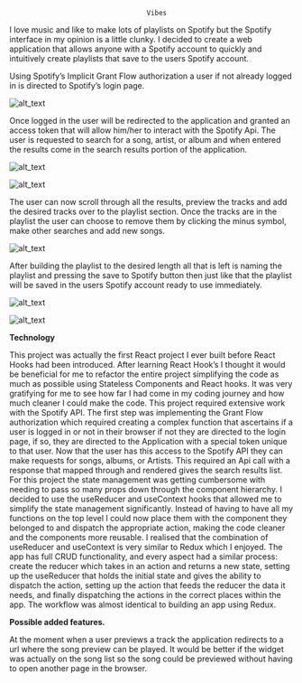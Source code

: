 

                                      Vibes

I love music and like to make lots of playlists on Spotify but the Spotify interface in my opinion is a little clunky. I decided to create a web application that allows anyone with a Spotify account to quickly and intuitively create playlists that save to the users Spotify account. 

Using Spotify’s Implicit Grant Flow authorization a user if not already logged in is directed to Spotify’s login page. 

   




![alt_text](/playlist-builder/public/images/spotifyLogin.png "image_tooltip")


Once logged in the user will be redirected to the application and granted an access token that will allow him/her to interact with the Spotify Api. The user is requested to search for a song, artist, or album and when entered the results come in the search results portion of the application. 






![alt_text](/playlist-builder/public/images/firstSearch.png "image_tooltip")







![alt_text](/playlist-builder/public/images/searchResults.png "image_tooltip")


The user can now scroll through all the results, preview the tracks and add the desired tracks over to the playlist section. Once the tracks are in the playlist the user can choose to remove them by clicking the minus symbol,  make other searches and add new songs.






![alt_text](/playlist-builder/public/images/landingPlaylist.png "image_tooltip")


After building the playlist to the desired length all that is left is naming the playlist and pressing the save to Spotify button then just like that the playlist will be saved in the users Spotify account ready to use immediately. 






![alt_text](/playlist-builder/public/images/landingPlaylistName.png "image_tooltip")







![alt_text](/playlist-builder/public/images/playlistInSpotify.png "image_tooltip")


**Technology**

This project was actually the first React project I ever built before React Hooks had been introduced. After learning React Hook’s I thought it would be beneficial for me to refactor the entire project simplifying the code as much as possible using Stateless Components and React hooks. It was very gratifying for me to see how far I had come in my coding journey and how much cleaner I could make the code. This project required extensive work with the Spotify API. The first step was implementing the Grant Flow authorization which required creating a complex function that ascertains if a user is logged in or not in their browser if not they are directed to the login page, if so, they are directed to the Application with a special token unique to that user. Now that the user has this access to the Spotify API they can make requests for songs, albums, or Artists. This required  an Api call with a response that mapped through and rendered gives the search results list. For this project the state management was getting cumbersome with needing to pass so many props down through the component hierarchy. I decided to use the useReducer and useContext hooks that allowed me to simplify the state management significantly. Instead of having to have all my functions on the top level I could now place them with the component they belonged to and dispatch the appropriate action, making the code cleaner and the components more reusable. I realised that the combination of useReducer and useContext is very similar to Redux which I enjoyed. The app has full CRUD functionality, and every aspect had a similar process: create the reducer which takes in an action and returns a new state, setting up the useReducer that holds the initial state and gives the ability to dispatch the action, setting up the action that feeds the reducer the data it needs, and finally dispatching the actions in the correct places within the app. The workflow was almost identical to building an app using Redux. 

**Possible added features.**

At the moment when a user previews a track the application redirects to a url where the song preview can be played. It would be better if the widget was actually on the song list so the song could be previewed without having to open another page in the browser.